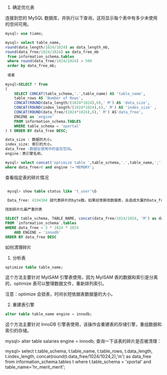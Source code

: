 1. 确定优化表

连接到您的 MySQL 数据库，并执行以下查询，这将显示每个表中有多少未使用的空间可用。
```sql
mysql> use tiamo;

mysql> select table_name,
round(data_length/1024/1024) as data_length_mb, 
round(data_free/1024/1024) as data_free_mb 
 from information_schema.tables 
 where round(data_free/1024/1024) > 500 
 order by data_free_mb;
 
 或者
 
mysql>SELECT * from 
(
    SELECT CONCAT(table_schema,'.',table_name) AS 'table_name', 
    table_rows AS 'Number of Rows', 
    CONCAT(ROUND(data_length/(1024*1024),6),' M') AS 'data_size', 
    CONCAT(ROUND(index_length/(1024*1024),6),' M') AS 'index_size' , 
    CONCAT(ROUND(data_free/(1024*1024),6),' M') AS'data_free',
    ENGINE as 'engine'
    FROM information_schema.TABLES 
    WHERE table_schema = 'xportal'
) t ORDER BY data_free DESC;

data_size : 数据的大小。
index_size: 索引的大小。
data_free :数据在使用中的留存空间。
engine：表引擎名称。

mysql> select concat('optimize table ',table_schema,'.',table_name,';'),data_free,engine from information_schema.tables 
where data_free>0 and engine !='MEMORY';
```

查看指定表的碎片情况
```sql

 mysql> show table status like 't_user'\G
 
 Data_free: 4194304 就代表碎片的byte数。如果经常删改数据表，会造成大量的Data_free 频繁 删除记录 或修改有可变长度字段的表。

找到碎片化最严重的表

SELECT table_schema, TABLE_NAME, concat(data_free/1024/1024, 'M') as data_free
FROM `information_schema`.tables
WHERE data_free > 3 * 1024 * 1024
	AND ENGINE = 'innodb'
ORDER BY data_free DESC
```

如何清理碎片

1. 分析表
```sql
optimize table table_name;
```
这个方法主要针对 MyISAM 引擎表使用，因为 MyISAM 表的数据和索引是分离的，optimize 表可以整理数据文件，重新排列索引。

注意：optimize 会锁表，时间长短依据表数据量的大小。

2. 重建表引擎
```sql
alter table table_name engine = innodb;
```
这个方法主要针对 InnoDB 引擎表使用，该操作会重建表的存储引擎，重组数据和索引的存储。

mysql> alter table salaries engine = innodb;
查询一下该表的碎片是否被清理：

mysql> select 
t.table_schema,
t.table_name,
t.table_rows,
t.data_length,
t.index_length,
concat(round(t.data_free/1024/1024,2),'m') as data_free
from information_schema.tables t
where t.table_schema = 'xportal' and table_name='hr_merit_merit';




